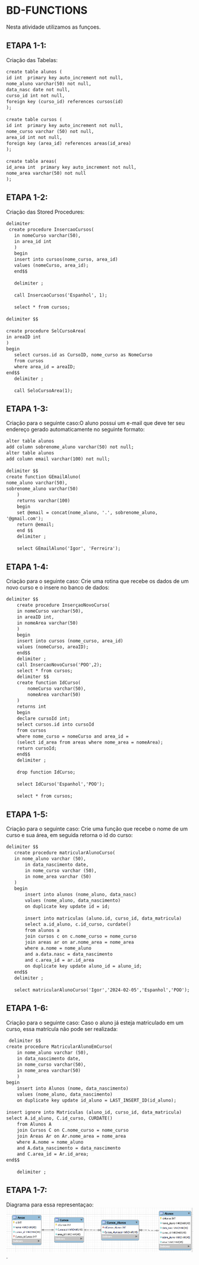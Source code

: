 # BD-FUNCTIONS


Nesta atividade utilizamos as funçoes.

## ETAPA 1-1:
 Criação das Tabelas:
 ```
create table alunos (
id int  primary key auto_increment not null,
nome_aluno varchar(50) not null,
data_nasc date not null,
curso_id int not null,
foreign key (curso_id) references cursos(id)
);
    
create table cursos (
id int  primary key auto_increment not null,
nome_curso varchar (50) not null,
area_id int not null,
foreign key (area_id) references areas(id_area)
 );

create table areas(
id_area int  primary key auto_increment not null,
nome_area varchar(50) not null
);
 ```
## ETAPA 1-2:
 Criação das Stored Procedures:
 ```
delimiter
  create procedure InsercaoCursos(
    in nomeCurso varchar(50),
    in area_id int
    )
    begin
	insert into cursos(nome_curso, area_id)
	values (nomeCurso, area_id);
    end$$
    
    delimiter ;
    
    call InsercaoCursos('Espanhol', 1);
    
    select * from cursos;
    
 delimiter $$

create procedure SelCursoArea(
in areaID int
)
begin 
	select cursos.id as CursoID, nome_curso as NomeCurso
	from cursos
	where area_id = areaID;
end$$
    delimiter ;
 
	call SeloCursoArea(1);
 ```
## ETAPA 1-3:
 Criação para o seguinte caso:O aluno possui um e-mail que deve ter seu endereço gerado automaticamente no seguinte formato:
```
alter table alunos 
add column sobrenome_aluno varchar(50) not null;  
alter table alunos
add column email varchar(100) not null;

delimiter $$
create function GEmailAluno(
nome_aluno varchar(50),
sobrenome_aluno varchar(50)
    )
    returns varchar(100)
    begin
	set @email = concat(nome_aluno, '.', sobrenome_aluno, '@gmail.com');
	return @email;
    end $$
    delimiter ;
    
    select GEmailAluno('Igor', 'Ferreira');

```
## ETAPA 1-4:
 Criação para o seguinte caso: Crie uma rotina que recebe os dados de um novo curso e o insere no banco de dados:
```
delimiter $$
    create procedure InserçaoNovoCurso(
	in nomeCurso varchar(50),
	in areaID int,
	in nomeArea varchar(50)
    )
    begin
	insert into cursos (nome_curso, area_id)
	values (nomeCurso, areaID);
    end$$
    delimiter ;
    call InsercaoNovoCurso('POO',2);
    select * from cursos;
	delimiter $$
    create function IdCurso(
		nomeCurso varchar(50),
        nomeArea varchar(50)
    )
    returns int
    begin 
	declare cursoId int;
	select cursos.id into cursoId
	from cursos
	where nome_curso = nomeCurso and area_id = 
	(select id_area from areas where nome_area = nomeArea);
	return cursoId;
    end$$
	delimiter ;
    
	drop function IdCurso;
    
    select IdCurso('Espanhol','POO');
    
    select * from cursos;
```
## ETAPA 1-5:
 Criação para o seguinte caso: Crie uma função que recebe o nome de um curso e sua área, em seguida retorna o id do curso:
 ```
delimiter $$
    create procedure matricularAlunoCurso(
	in nome_aluno varchar (50),
        in data_nascimento date,
        in nome_curso varchar (50),
        in nome_area varchar (50)
    )
    begin 
		insert into alunos (nome_aluno, data_nasc)
        values (nome_aluno, data_nascimento)
        on duplicate key update id = id;
        
        insert into matriculas (aluno.id, curso_id, data_matricula)
        select a.id_aluno, c.id_curso, curdate()
        from alunos a
        join cursos c on c.nome_curso = nome_curso
        join areas ar on ar.nome_area = nome_area
        where a.nome = nome_aluno
        and a.data.nasc = data_nascimento
        and c.area_id = ar.id_area
        on duplicate key update aluno_id = aluno_id;
    end$$
    delimiter ;
        
	select matricularAlunoCurso('Igor','2024-02-05','Espanhol','POO');
```
 ## ETAPA 1-6:
 Criação para o seguinte caso: Caso o aluno já esteja matriculado em um curso, essa matrícula não pode ser realizada:
```
 delimiter $$
create procedure MatricularAlunoEmCurso(
	in nome_aluno varchar (50),
	in data_nascimento date,
	in nome_curso varchar(50),
	in nome_area varchar(50)
	)
begin
	insert into Alunos (nome, data_nascimento)
	values (nome_aluno, data_nascimento)
	on duplicate key update id_aluno = LAST_INSERT_ID(id_aluno);

insert ignore into Matriculas (aluno_id, curso_id, data_matricula) select A.id_aluno, C.id_curso, CURDATE()
	from Alunos A
	join Cursos C on C.nome_curso = nome_curso
	join Areas Ar on Ar.nome_area = nome_area
	where A.nome = nome_aluno
	and A.data_nascimento = data_nascimento
	and C.area_id = Ar.id_area;
end$$

	delimiter ;
```
## ETAPA 1-7:
Diagrama para essa representaçao:
![exer1](https://github.com/Ig0rFA/BD-FUNCTIONS/blob/main/DiagramaUniversidade.png).
